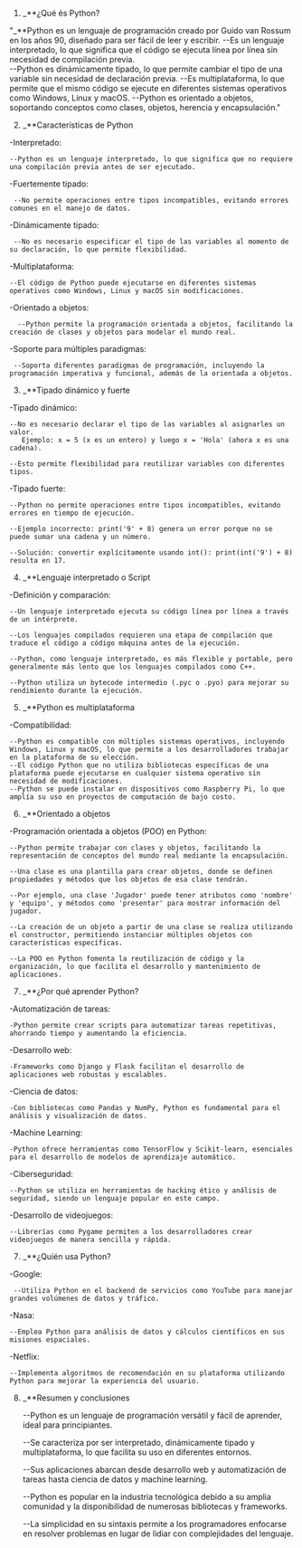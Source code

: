 
1) _**¿Qué és Python?

"_**Python es un lenguaje de programación creado por Guido van Rossum en los años 90, diseñado para ser fácil de leer y escribir.
--Es un lenguaje interpretado, lo que significa que el código se ejecuta línea por línea sin necesidad de compilación previa.  
--Python es dinámicamente tipado, lo que permite cambiar el tipo de una variable sin necesidad de declaración previa.
--Es multiplataforma, lo que permite que el mismo código se ejecute en diferentes sistemas operativos como Windows, Linux y macOS.
--Python es orientado a objetos, soportando conceptos como clases, objetos, herencia y encapsulación."

2) _**Características de Python

-Interpretado:

    --Python es un lenguaje interpretado, lo que significa que no requiere una compilación previa antes de ser ejecutado.

-Fuertemente tipado:

     --No permite operaciones entre tipos incompatibles, evitando errores comunes en el manejo de datos.

-Dinámicamente tipado:

     --No es necesario especificar el tipo de las variables al momento de su declaración, lo que permite flexibilidad.

-Multiplataforma:

    --El código de Python puede ejecutarse en diferentes sistemas operativos como Windows, Linux y macOS sin modificaciones.

-Orientado a objetos:

      --Python permite la programación orientada a objetos, facilitando la creación de clases y objetos para modelar el mundo real.

-Soporte para múltiples paradigmas:

     --Soporta diferentes paradigmas de programación, incluyendo la programación imperativa y funcional, además de la orientada a objetos.


3) _**Tipado dinámico y fuerte

-Tipado dinámico:

    --No es necesario declarar el tipo de las variables al asignarles un valor.
       Ejemplo: x = 5 (x es un entero) y luego x = 'Hola' (ahora x es una cadena).
    
    --Esto permite flexibilidad para reutilizar variables con diferentes tipos.

-Tipado fuerte:

    --Python no permite operaciones entre tipos incompatibles, evitando errores en tiempo de ejecución.
    
    --Ejemplo incorrecto: print('9' + 8) genera un error porque no se puede sumar una cadena y un número.
    
    --Solución: convertir explícitamente usando int(): print(int('9') + 8) resulta en 17.


4) _**Lenguaje interpretado o Script

-Definición y comparación:

    --Un lenguaje interpretado ejecuta su código línea por línea a través de un intérprete.
    
    --Los lenguajes compilados requieren una etapa de compilación que traduce el código a código máquina antes de la ejecución.
    
    --Python, como lenguaje interpretado, es más flexible y portable, pero generalmente más lento que los lenguajes compilados como C++.
    
    --Python utiliza un bytecode intermedio (.pyc o .pyo) para mejorar su rendimiento durante la ejecución.


5) _**Python es multiplataforma 

-Compatibilidad:

    --Python es compatible con múltiples sistemas operativos, incluyendo Windows, Linux y macOS, lo que permite a los desarrolladores trabajar en la plataforma de su elección.
    --El código Python que no utiliza bibliotecas específicas de una plataforma puede ejecutarse en cualquier sistema operativo sin necesidad de modificaciones.
    --Python se puede instalar en dispositivos como Raspberry Pi, lo que amplía su uso en proyectos de computación de bajo costo.


6) _**Orientado a objetos

-Programación orientada a objetos (POO) en Python:

    --Python permite trabajar con clases y objetos, facilitando la representación de conceptos del mundo real mediante la encapsulación.
    
    --Una clase es una plantilla para crear objetos, donde se definen propiedades y métodos que los objetos de esa clase tendrán.
    
    --Por ejemplo, una clase 'Jugador' puede tener atributos como 'nombre' y 'equipo', y métodos como 'presentar' para mostrar información del jugador.
    
    --La creación de un objeto a partir de una clase se realiza utilizando el constructor, permitiendo instanciar múltiples objetos con características específicas.
    
    --La POO en Python fomenta la reutilización de código y la organización, lo que facilita el desarrollo y mantenimiento de aplicaciones.


7) _**¿Por qué aprender Python?

-Automatización de tareas:

    -Python permite crear scripts para automatizar tareas repetitivas, ahorrando tiempo y aumentando la eficiencia.

-Desarrollo web:

    -Frameworks como Django y Flask facilitan el desarrollo de aplicaciones web robustas y escalables.

-Ciencia de datos:

    -Con bibliotecas como Pandas y NumPy, Python es fundamental para el análisis y visualización de datos.

-Machine Learning:

    -Python ofrece herramientas como TensorFlow y Scikit-learn, esenciales para el desarrollo de modelos de aprendizaje automático.

-Ciberseguridad:

    --Python se utiliza en herramientas de hacking ético y análisis de seguridad, siendo un lenguaje popular en este campo.

-Desarrollo de videojuegos:

    --Librerías como Pygame permiten a los desarrolladores crear videojuegos de manera sencilla y rápida.


7) _**¿Quién usa Python?

-Google:

     --Utiliza Python en el backend de servicios como YouTube para manejar grandes volúmenes de datos y tráfico.

-Nasa:

    --Emplea Python para análisis de datos y cálculos científicos en sus misiones espaciales.

-Netflix:

    --Implementa algoritmos de recomendación en su plataforma utilizando Python para mejorar la experiencia del usuario.


8) _**Resumen y conclusiones

   --Python es un lenguaje de programación versátil y fácil de aprender, ideal para principiantes.
    
    --Se caracteriza por ser interpretado, dinámicamente tipado y multiplataforma, lo que facilita su uso en diferentes entornos.
    
    --Sus aplicaciones abarcan desde desarrollo web y automatización de tareas hasta ciencia de datos y machine learning.
    
    --Python es popular en la industria tecnológica debido a su amplia comunidad y la disponibilidad de numerosas bibliotecas y frameworks.
    
    --La simplicidad en su sintaxis permite a los programadores enfocarse en resolver problemas en lugar de lidiar con complejidades del lenguaje.






